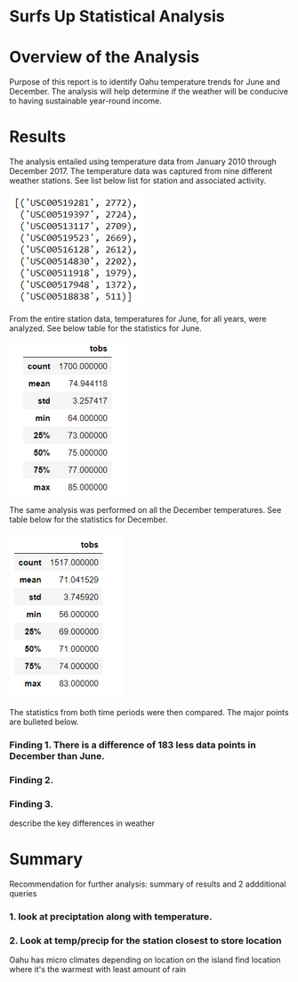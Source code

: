 # Surfs Up Statistical Analysis

# Overview of the Analysis
Purpose of this report is to identify Oahu temperature trends for June and December.  The analysis will help determine if the weather will be conducive to having sustainable year-round income.

# Results
The analysis entailed using temperature data from January 2010 through December 2017.  The temperature data was captured from nine different weather stations.  See list below list for station and associated activity.

![](resources/surfs_up_stations.png)

From the entire station data, temperatures for June, for all years, were analyzed.  See below table for the statistics for June.

![](resources/surfs_up_jun_stats.png)


The same analysis was performed on all the December temperatures.  See table below for the statistics for December.

![](resources/surfs_up_dec_stats.png)

The statistics from both time periods were then compared.  The major points are bulleted below.

### Finding 1.  There is a difference of 183 less data points in December than June.
### Finding 2.  
### Finding 3. 
describe the key differences in weather


# Summary
Recommendation for further analysis: summary of results and 2 addditional queries
### 1. look at preciptation along with temperature.  


### 2. Look at temp/precip for the station closest to store location 
Oahu has micro climates depending on location on the island
find location where it's the warmest with least amount of rain

